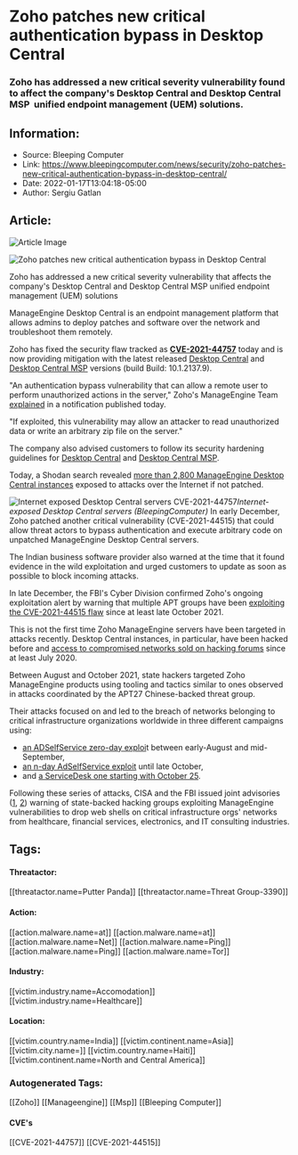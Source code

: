# Zoho patches new critical authentication bypass in Desktop Central
### Zoho has addressed a new critical severity vulnerability found to affect the company's Desktop Central and Desktop Central MSP  unified endpoint management (UEM) solutions.

## Information:
+ Source: Bleeping Computer
+ Link: https://www.bleepingcomputer.com/news/security/zoho-patches-new-critical-authentication-bypass-in-desktop-central/
+ Date: 2022-01-17T13:04:18-05:00
+ Author: Sergiu Gatlan


## Article:
![Article Image](https://www.bleepstatic.com/content/hl-images/2022/01/17/Zoho.jpg)

![Zoho patches new critical authentication bypass in Desktop Central](https://www.bleepstatic.com/content/hl-images/2022/01/17/Zoho.jpg)


Zoho has addressed a new critical severity vulnerability that affects the company's Desktop Central and Desktop Central MSP unified endpoint management (UEM) solutions


ManageEngine Desktop Central is an endpoint management platform that allows admins to deploy patches and software over the network and troubleshoot them remotely.


Zoho has fixed the security flaw tracked as [**CVE-2021-44757**](https://pitstop.manageengine.com/portal/en/community/topic/a-critical-security-patch-released-in-desktop-central-and-desktop-central-msp-for-cve-2021-44757-17-1-2022) today and is now providing mitigation with the latest released [Desktop Central](https://www.manageengine.com/products/desktop-central/cve-2021-44757.html) and [Desktop Central MSP](https://www.manageengine.com/desktop-management-msp/cve-2021-44757.html) versions (build Build: 10.1.2137.9).


"An authentication bypass vulnerability that can allow a remote user to perform unauthorized actions in the server," Zoho's ManageEngine Team [explained](https://pitstop.manageengine.com/portal/en/community/topic/a-critical-security-patch-released-in-desktop-central-and-desktop-central-msp-for-cve-2021-44757-17-1-2022) in a notification published today.


"If exploited, this vulnerability may allow an attacker to read unauthorized data or write an arbitrary zip file on the server."


The company also advised customers to follow its security hardening guidelines for [Desktop Central](https://www.manageengine.com/products/desktop-central/security-recommendations.html) and [Desktop Central MSP](https://www.manageengine.com/desktop-management-msp/security-recommendations.html).


Today, a Shodan search revealed [more than 2,800 ManageEngine Desktop Central instances](https://maps.shodan.io/#16.720385051693988/3.515625/3/satellite/http.title:%22manageengine%20desktop%20central%22) exposed to attacks over the Internet if not patched.



![Internet exposed Desktop Central servers CVE-2021-44757](https://www.bleepstatic.com/images/news/u/1109292/2022/Internet%20exposed%20Desktop%20Central%20servers%20CVE-2021-44757.jpg)*Internet-exposed Desktop Central servers (BleepingComputer)*
In early December, Zoho patched another critical vulnerability (CVE-2021-44515) that could allow threat actors to bypass authentication and execute arbitrary code on unpatched ManageEngine Desktop Central servers.


The Indian business software provider also warned at the time that it found evidence in the wild exploitation and urged customers to update as soon as possible to block incoming attacks.


In late December, the FBI's Cyber Division confirmed Zoho's ongoing exploitation alert by warning that multiple APT groups have been [exploiting the CVE-2021-44515 flaw](https://www.bleepingcomputer.com/news/security/fbi-state-hackers-exploiting-new-zoho-zero-day-since-october/) since at least late October 2021.


This is not the first time Zoho ManageEngine servers have been targeted in attacks recently. Desktop Central instances, in particular, have been hacked before and [access to compromised networks sold on hacking forums](https://www.bleepingcomputer.com/news/security/hackers-sell-access-to-your-network-via-remote-management-apps/) since at least July 2020.


Between August and October 2021, state hackers targeted Zoho ManageEngine products using tooling and tactics similar to ones observed in attacks coordinated by the APT27 Chinese-backed threat group.


Their attacks focused on and led to the breach of networks belonging to critical infrastructure organizations worldwide in three different campaigns using:


* [an ADSelfService zero-day exploi](https://www.bleepingcomputer.com/news/security/fbi-and-cisa-warn-of-state-hackers-exploiting-critical-zoho-bug/)t between early-August and mid-September,
* [an n-day AdSelfService exploit](https://www.bleepingcomputer.com/news/security/state-hackers-breach-defense-energy-healthcare-orgs-worldwide/) until late October,
* and [a ServiceDesk one starting with October 25](https://www.bleepingcomputer.com/news/security/hackers-use-in-house-zoho-servicedesk-exploit-to-drop-webshells/).

Following these series of attacks, CISA and the FBI issued joint advisories ([1](https://us-cert.cisa.gov/ncas/alerts/aa21-259a), [2](https://us-cert.cisa.gov/ncas/alerts/aa21-336a)) warning of state-backed hacking groups exploiting ManageEngine vulnerabilities to drop web shells on critical infrastructure orgs' networks from healthcare, financial services, electronics, and IT consulting industries.





## Tags:

#### Threatactor:
[[threatactor.name=Putter Panda]] [[threatactor.name=Threat Group-3390]]

#### Action:
[[action.malware.name=at]] [[action.malware.name=at]] [[action.malware.name=Net]] [[action.malware.name=Ping]] [[action.malware.name=Ping]] [[action.malware.name=Tor]]

#### Industry:
[[victim.industry.name=Accomodation]] [[victim.industry.name=Healthcare]]

#### Location:
[[victim.country.name=India]] [[victim.continent.name=Asia]] [[victim.city.name=]] [[victim.country.name=Haiti]] [[victim.continent.name=North and Central America]]

### Autogenerated Tags:
[[Zoho]] [[Manageengine]] [[Msp]] [[Bleeping Computer]]
#### CVE's
[[CVE-2021-44757]] [[CVE-2021-44515]]

